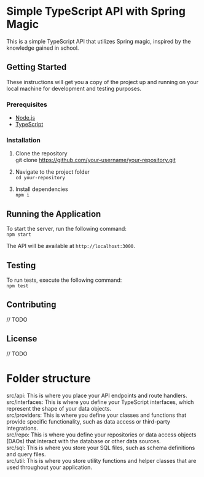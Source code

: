 # Simple TypeScript API with Spring Magic

This is a simple TypeScript API that utilizes Spring magic, inspired by the knowledge gained in school.

## Getting Started

These instructions will get you a copy of the project up and running on your local machine for development and testing purposes.

### Prerequisites

- [Node.js](https://nodejs.org/en/download/)  
- [TypeScript](https://www.typescriptlang.org/download)

### Installation

1. Clone the repository  
git clone https://github.com/your-username/your-repository.git

2. Navigate to the project folder  
``cd your-repository``

3. Install dependencies  
``npm i``

## Running the Application

To start the server, run the following command:  
``npm start``

The API will be available at ``http://localhost:3000``.

## Testing

To run tests, execute the following command:  
``npm test``


## Contributing
// TODO

## License
// TODO

# Folder structure
src/api: This is where you place your API endpoints and route handlers.  
src/interfaces: This is where you define your TypeScript interfaces, which represent the shape of your data objects.  
src/providers: This is where you define your classes and functions that provide specific functionality, such as data access or third-party integrations.  
src/repo: This is where you define your repositories or data access objects (DAOs) that interact with the database or other data sources.  
src/sql: This is where you store your SQL files, such as schema definitions and query files.  
src/util: This is where you store utility functions and helper classes that are used throughout your application.